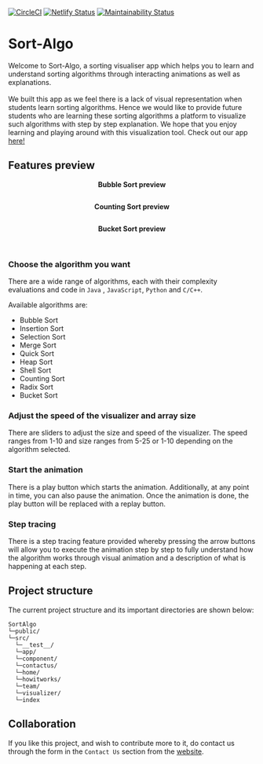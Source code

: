 [![CircleCI](https://circleci.com/gh/December-software-project/sort-algo/tree/main.svg?style=shield)](https://circleci.com/gh/December-software-project/sort-algo/tree/main)
[![Netlify Status](https://api.netlify.com/api/v1/badges/2364c0d1-0366-4601-8ce0-1ac2084a5020/deploy-status)](https://app.netlify.com/sites/algosort/deploys)
[![Maintainability Status](https://api.codeclimate.com/v1/badges/b7464f445c1a7f5de797/maintainability)](https://codeclimate.com/github/December-software-project/sort-algo/maintainability)

# Sort-Algo

Welcome to Sort-Algo, a sorting visualiser app which helps you to learn and understand sorting algorithms through
interacting animations as well as explanations. <br />
<br />
We built this app as we feel there is a lack of visual representation when students learn sorting algorithms.
Hence we would like to provide future students who are learning these sorting algorithms a platform to visualize such
algorithms with step by step explanation. We hope that you enjoy learning and playing around with this visualization
tool. Check out our app [here!](https://algosort.netlify.app/)

## Features preview

<p align="center"><strong>Bubble Sort preview</strong></p>

<img src="images/BubbleSort.gif" alt="" />

<br/>

<p align="center"><strong>Counting Sort preview</strong></p>

<img src="images/CountingSort.gif" alt="" />

<br/>

<p align="center"><strong>Bucket Sort preview</strong></p>

<img src="images/BucketSort.gif" alt="" />

<br/>

<br/>

### Choose the algorithm you want

There are a wide range of algorithms, each with their complexity evaluations and code in `Java`
, `JavaScript`, `Python` and `C/C++`.

Available algorithms are:

* Bubble Sort
* Insertion Sort
* Selection Sort
* Merge Sort
* Quick Sort
* Heap Sort
* Shell Sort
* Counting Sort
* Radix Sort
* Bucket Sort

### Adjust the speed of the visualizer and array size

There are sliders to adjust the size and speed of the visualizer. The speed ranges from 1-10 and size ranges from 5-25
or 1-10 depending on the algorithm selected.

### Start the animation

There is a play button which starts the animation. Additionally, at any point in time, you can also pause the animation. Once
the animation is done, the play button will be replaced with a replay button.

### Step tracing

There is a step tracing feature provided whereby pressing the arrow buttons will allow you to execute the animation step
by step to fully understand how the algorithm works through visual animation and a description of what is happening at
each step.

## Project structure

The current project structure and its important directories are shown below:

```
SortAlgo
└─public/
└─src/
  └─__test__/
  └─app/
  └─component/
  └─contactus/
  └─home/
  └─howitworks/
  └─team/
  └─visualizer/
  └─index
```

## Collaboration

If you like this project, and wish to contribute more to it, do contact us through the form in the
 `Contact Us` section from the [website](https://algosort.netlify.app/).
